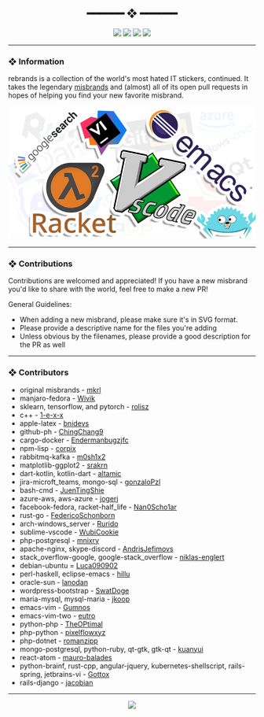 <h2 align="center"> ━━━━━━  ❖  ━━━━━━ </h2>

<!-- BADGES -->
<div align="center">
   <p></p>
   
   <img src="https://img.shields.io/github/stars/zenithds/rebrands?color=F8BD96&labelColor=302D41&style=for-the-badge">   

   <img src="https://img.shields.io/github/forks/zenithds/rebrands?color=DDB6F2&labelColor=302D41&style=for-the-badge">   

   <img src="https://img.shields.io/github/repo-size/zenithds/rebrands?color=ABE9B3&labelColor=302D41&style=for-the-badge">
   
   <img src="https://badges.pufler.dev/visits/zenithds/rebrands?style=for-the-badge&color=96CDFB&logoColor=white&labelColor=302D41"/>
   <br>
</div>

<p/>

---

### ❖ Information 

rebrands is a collection of the world's most hated IT stickers, continued. It takes the legendary [misbrands](https://github.com/mkrl/misbrands) and (almost) all of its open pull requests in hopes of helping you find your new favorite misbrand.  

  <img src="assets/rebrands.png" alt="rebrands">

---

### ❖ Contributions

Contributions are welcomed and appreciated! If you have a new misbrand you'd like to share with the world, feel free to make a new PR!

General Guidelines: 

- When adding a new misbrand, please make sure it's in SVG format. 
- Please provide a descriptive name for the files you're adding
- Unless obvious by the filenames, please provide a good description for the PR as well

---

### ❖ Contributors

- original misbrands - [mkrl](https://github.com/mkrl)
- manjaro-fedora - [Wivik](https://github.com/Wivik)
- sklearn, tensorflow, and pytorch - [rolisz](https://github.com/rolisz)
- c++ - [1-e-x-x](https://github.com/1-e-x-x)
- apple-latex - [bnidevs](https://github.com/bnidevs)
- github-ph - [ChingChang9](https://github.com/ChingChang9)
- cargo-docker - [Endermanbugzjfc](https://github.com/Endermanbugzjfc)
- npm-lisp - [corpix](https://github.com/corpix)
- rabbitmq-kafka - [m0sh1x2](https://github.com/m0sh1x2)
- matplotlib-ggplot2 - [srakrn](https://github.com/srakrn)
- dart-kotlin, kotlin-dart - [altamic](https://github.com/altamic) 
- jira-microft_teams, mongo-sql - [gonzaloPzl](https://github.com/gonzaloPzl)
- bash-cmd - [JuenTingShie](https://github.com/JuenTingShie)
- azure-aws, aws-azure - [jogerj](https://github.com/jogerj)
- facebook-fedora, racket-half_life - [Nan0Scho1ar](https://github.com/Nan0Scho1ar)
- rust-go - [FedericoSchonborn](https://github.com/FedericoSchonborn)
- arch-windows_server - [Rurido](https://github.com/Rurido)
- sublime-vscode - [WubiCookie](https://github.com/WubiCookie)
- php-postgresql - [mnixry](https://github.com/mnixry)
- apache-nginx, skype-discord - [AndrisJefimovs](https://github.com/AndrisJefimovs)
- stack_overflow-google, google-stack_overflow - [niklas-englert](https://github.com/niklas-englert)
- debian-ubuntu = [Luca090902](https://github.com/Luca090902)
- perl-haskell, eclipse-emacs - [hillu](https://github.com/hillu)
- oracle-sun - [lanodan](https://github.com/lanodan)
- wordpress-bootstrap - [SwatDoge](https://github.com/SwatDoge)
- maria-mysql, mysql-maria - [jkoop](https://github.com/jkoop)
- emacs-vim - [Gumnos](https://github.com/Gumnos)
- emacs-vim-two - [eutro](https://github.com/eutro)
- python-php - [TheOPtimal](https://github.com/TheOPtimal)
- php-python - [pixelflowxyz](https://github.com/pixelflowxyz)
- php-dotnet - [romanzipp](https://github.com/romanzipp)
- mongo-postgresql, python-ruby, qt-gtk, gtk-qt - [kuanyui](https://github.com/kuanyui)
- react-atom - [mauro-balades](https://github.com/mauro-balades)
- python-brainf, rust-cpp, angular-jquery, kubernetes-shellscript, rails-spring, jetbrains-vi - [Gottox](https://github.com/Gottox)
- rails-django - [jacobian](https://github.com/jacobian)

---

<div align="center">

   <img src="https://img.shields.io/static/v1.svg?label=License&message=CC0-1.0&color=F5E0DC&labelColor=302D41&style=for-the-badge">

</div>
